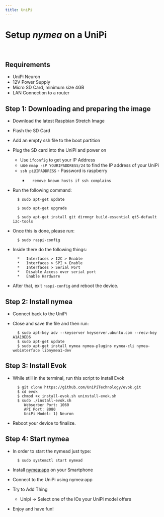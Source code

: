 ```yaml
---
title: UniPi
---
```


# Setup *nymea* on a UniPi
<br />

## Requirements
 
* UniPi Neuron
* 12V Power Supply
* Micro SD Card, minimum size 4GB
* LAN Connection to a router

## Step 1: Downloading and preparing the image

* Download the latest Raspbian Stretch Image
* Flash the SD Card
* Add an empty ssh file to the boot partition
* Plug the SD card into the UniPi and power on
    *	Use `ifconfig` to get your IP Address
    *	use `nmap -sP YOURIPADDRESS/24` to find the IP address of your UniPi
    *	`ssh pi@IPADDRESS` - Password is raspberry
        *		remove known hosts if ssh complains
* Run the following command:

        $ sudo apt-get update

        $ sudo apt-get upgrade

        $ sudo apt-get install git dirmngr build-essential qt5-default i2c-tools

* Once this is done, please run: 

        $ sudo raspi-config

* Inside there do the following things:


        *	Interfaces > I2C > Enable
        *	Interfaces > SPI > Enable
        *	Interfaces > Serial Port
        *	Disable Access over serial port
        *	Enable Hardware

* After that, exit `raspi-config` and reboot the device.

## Step 2: Install nymea

* Connect back to the UniPi


* Close and save the file and then run:

        $ sudo apt-key adv --keyserver keyserver.ubuntu.com --recv-key A1A19ED6
        $ sudo apt-get update
        $ sudo apt-get install nymea nymea-plugins nymea-cli nymea-webinterface libnymea1-dev

## Step 3: Install Evok

* While still in the terminal, run this script to install Evok

        $ git clone https://github.com/UniPiTechnology/evok.git
        $ cd evok
        $ chmod +x install-evok.sh uninstall-evok.sh
        $ sudo ./install-evok.sh
           Webserber Port: 1060
	       API Port: 8080
	       UniPi Model: 1) Neuron

* Reboot your device to finalize.

## Step 4: Start nymea

* In order to start the nymead just type:

        $ sudo systemctl start nymead

* Install [nymea:app](/en/wiki/nymea/master/clients/nymea-app) on your Smartphone
* Connect to the UniPi using nymea:app
* Try to Add Thing
    *	Unipi → Select one of the IOs your UniPi model offers
* Enjoy and have fun!